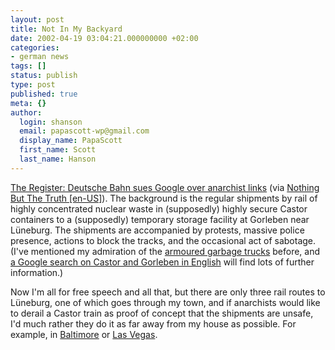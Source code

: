 ```yaml
---
layout: post
title: Not In My Backyard
date: 2002-04-19 03:04:21.000000000 +02:00
categories:
- german news
tags: []
status: publish
type: post
published: true
meta: {}
author:
  login: shanson
  email: papascott-wp@gmail.com
  display_name: PapaScott
  first_name: Scott
  last_name: Hanson
---
```

<p><a href="http://www.theregister.co.uk/content/6/24924.html">The Register: Deutsche Bahn sues Google over anarchist links</a> (via <a href="http://en.nothingbutthetruth.de/archives/000776.shtml#000776">Nothing But The Truth [en-US]</a>). The background is the regular shipments by rail of highly concentrated nuclear waste in (supposedly) highly secure Castor containers to a (supposedly) temporary storage facility at Gorleben near Lüneburg. The shipments are accompanied by protests, massive police presence, actions to block the tracks, and the occasional act of sabotage. (I've mentioned my admiration of the <a href="/2001/03/28/">armoured garbage trucks</a> before, and <a href="http://www.google.com/search?as_q=castor+gorleben&hl=en&btnG=Google+Search&as_epq=&as_oq=&as_eq=&lr=lang_en&as_ft=i&as_filetype=&as_qdr=all&as_occt=any&as_dt=i&as_sitesearch=&safe=images">a Google search on Castor and Gorleben in English</a> will find lots of further information.)</p>
<p>Now I'm all for free speech and all that, but there are only three rail routes to Lüneburg, one of which goes through my town, and if anarchists would like to derail a Castor train as proof of concept that the shipments are unsafe, I'd much rather they do it as far away from my house as possible. For example, in <a href="http://www.citypaper.com/2002-02-20/mobs.html">Baltimore</a> or <a href="http://www.lasvegassun.com/sunbin/stories/text/2002/feb/12/513027050.html">Las Vegas</a>.</p>
